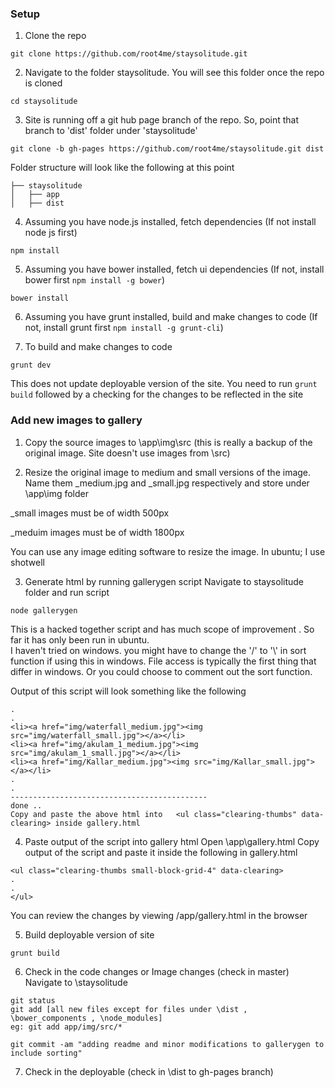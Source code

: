 ### Setup

1. Clone the repo
```
git clone https://github.com/root4me/staysolitude.git
```    
2. Navigate to the folder staysolitude. You will see this folder once the repo is cloned
```
cd staysolitude
```
3.  Site is running off a git hub page branch of the repo. So, point that branch to 'dist' folder under 'staysolitude'
```
git clone -b gh-pages https://github.com/root4me/staysolitude.git dist
```

  Folder structure will look like the following at this point
```
├── staysolitude
│   ├── app
│   ├── dist
```

4. Assuming you have node.js installed, fetch dependencies (If not install node js first)
```
npm install
```

5. Assuming you have bower installed, fetch ui dependencies (If not, install bower first `npm install -g bower`)
```
bower install
```
6. Assuming you have grunt installed, build and make changes to code (If not, install grunt first `npm install -g grunt-cli`)

7. To build and make changes to code
```
grunt dev
```
  This does not update deployable version of the site. You need to run `grunt build` followed by a checking for the changes to be reflected in the site

### Add new images to gallery
1. Copy the source images to \app\img\src (this is really a backup of the original image. Site doesn't use images from \src)  

2. Resize the original image to medium and small versions of the image. Name them  _medium.jpg and _small.jpg respectively and store under \app\img folder  

  _small images must be of width 500px  

  _meduim images must be of width 1800px  

  You can use any image editing software to resize the image. In ubuntu; I use shotwell

3. Generate html by running gallerygen script
  Navigate to staysolitude folder and run script
```
node gallerygen
```
This is a hacked together script and has much scope of improvement . So far it has only been run in ubuntu.  
I haven't tried on windows. you might have to change the '/' to '\\' in sort function if using this in windows. File access is typically the first thing that differ in windows. Or you could choose to comment out the sort function.

  Output of this script will look something like the following  

  ```
  .
  .
  <li><a href="img/waterfall_medium.jpg"><img src="img/waterfall_small.jpg"></a></li>
  <li><a href="img/akulam_1_medium.jpg"><img src="img/akulam_1_small.jpg"></a></li>
  <li><a href="img/Kallar_medium.jpg"><img src="img/Kallar_small.jpg"></a></li>
  .
  .
  --------------------------------------------
  done ..
  Copy and paste the above html into   <ul class="clearing-thumbs" data-clearing> inside gallery.html
  ```

4. Paste output of the script into gallery html
  Open \app\gallery.html
  Copy output of the script and paste it inside the following in gallery.html
  ```
  <ul class="clearing-thumbs small-block-grid-4" data-clearing>
  .
  .
  </ul>
  ```

  You can review the changes by viewing /app/gallery.html in the browser

5. Build deployable version of site
```
grunt build
```

6. Check in the code changes or Image changes (check in master)
  Navigate to \staysolitude  
  ```
  git status
  git add [all new files except for files under \dist , \bower_components , \node_modules]
  eg: git add app/img/src/*

  git commit -am "adding readme and minor modifications to gallerygen to include sorting"
  ```
7. Check in the deployable (check in \dist to gh-pages branch)
